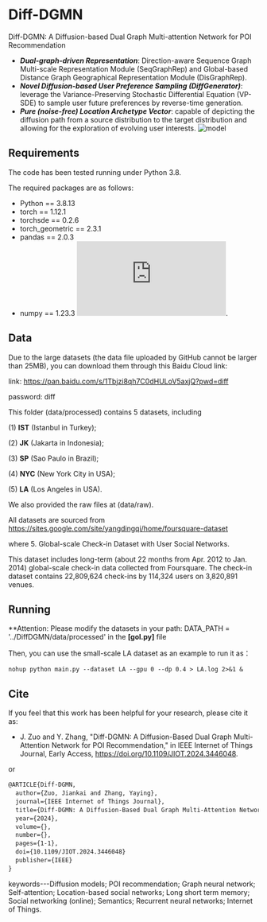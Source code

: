 # Diff-DGMN
Diff-DGMN: A Diffusion-based Dual Graph Multi-attention Network for POI Recommendation

-  ***Dual-graph-driven Representation***: Direction-aware Sequence Graph Multi-scale Representation Module (SeqGraphRep) and Global-based Distance Graph Geographical Representation Module (DisGraphRep).
-  ***Novel Diffusion-based User Preference Sampling (DiffGenerator)***: leverage the Variance-Preserving Stochastic Differential Equation (VP-SDE) to sample user future preferences by reverse-time generation.
-  ***Pure (noise-free) Location Archetype Vector***: capable of depicting the diffusion path from a source distribution to the target distribution and allowing for the exploration of evolving user interests.
![model](https://github.com/JKZuo/Diff-DGMN/assets/73583962/e7a5de80-2a4b-4cc2-bd49-9f6ca1bcdaed)

## Requirements
The code has been tested running under Python 3.8.

The required packages are as follows: 
- Python == 3.8.13
- torch == 1.12.1
- torchsde == 0.2.6
- torch_geometric == 2.3.1
- pandas == 2.0.3
- numpy == 1.23.3
![Image text](https://github.com/JKZuo/Diff-DGMN/blob/main/f4.pdf).

## Data
Due to the large datasets (the data file uploaded by GitHub cannot be larger than 25MB), you can download them through this Baidu Cloud link:

link: https://pan.baidu.com/s/1Tbjzi8qh7C0dHULoV5axjQ?pwd=diff 

password: diff

This folder (data/processed) contains 5 datasets, including

(1) **IST** (Istanbul in Turkey); 

(2) **JK** (Jakarta in Indonesia); 

(3) **SP** (Sao Paulo in Brazil); 

(4) **NYC** (New York City in USA); 

(5) **LA** (Los Angeles in USA).

We also provided the raw files at (data/raw).

All datasets are sourced from https://sites.google.com/site/yangdingqi/home/foursquare-dataset

where 5. Global-scale Check-in Dataset with User Social Networks. 

This dataset includes long-term (about 22 months from Apr. 2012 to Jan. 2014) global-scale check-in data collected from Foursquare.
The check-in dataset contains 22,809,624 check-ins by 114,324 users on 3,820,891 venues.

## Running
**Attention: Please modify the datasets in your path: DATA_PATH = '../DiffDGMN/data/processed' in the **[gol.py]** file

Then, you can use the small-scale LA dataset as an example to run it as：

```shell
nohup python main.py --dataset LA --gpu 0 --dp 0.4 > LA.log 2>&1 &
```
## Cite
If you feel that this work has been helpful for your research, please cite it as: 

- J. Zuo and Y. Zhang, "Diff-DGMN: A Diffusion-Based Dual Graph Multi-Attention Network for POI Recommendation," in IEEE Internet of Things Journal, Early Access, https://doi.org/10.1109/JIOT.2024.3446048.

or

```tex
@ARTICLE{Diff-DGMN,
  author={Zuo, Jiankai and Zhang, Yaying},
  journal={IEEE Internet of Things Journal}, 
  title={Diff-DGMN: A Diffusion-Based Dual Graph Multi-Attention Network for POI Recommendation}, 
  year={2024},
  volume={},
  number={},
  pages={1-1},
  doi={10.1109/JIOT.2024.3446048}
  publisher={IEEE}
}

```

keywords---Diffusion models; POI recommendation; Graph neural network; Self-attention; Location-based social networks; Long short term memory; Social networking (online); Semantics; Recurrent neural networks; Internet of Things.
